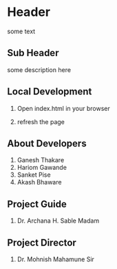 # Header
some text

## Sub Header

some description here

## Local Development

1. Open index.html in your browser

2. refresh the page 

## About Developers
1. Ganesh Thakare
2. Hariom Gawande
3. Sanket Pise
4. Akash Bhaware

## Project Guide
1. Dr. Archana H. Sable Madam

## Project Director
1. Dr. Mohnish Mahamune Sir
